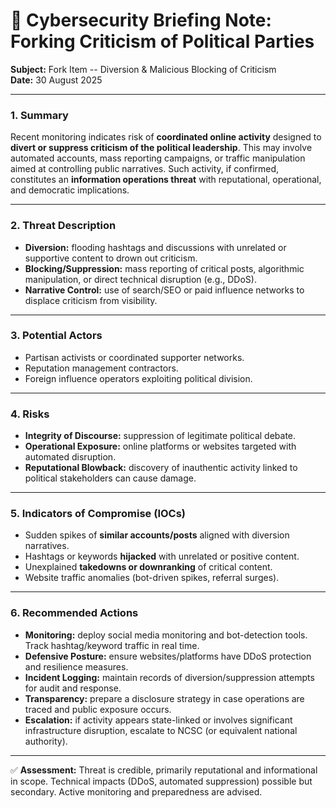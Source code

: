 
# 🚨 Cybersecurity Briefing Note: Forking Criticism of Political Parties

**Subject:** Fork Item -- Diversion & Malicious Blocking of Criticism  
**Date:** 30 August 2025

------------------------------------------------------------------------

### 1. **Summary**

Recent monitoring indicates risk of **coordinated online activity** designed to **divert or suppress criticism of the political leadership**. This may involve automated accounts, mass reporting campaigns, or traffic manipulation aimed at controlling public narratives. Such activity, if confirmed, constitutes an **information operations threat** with reputational, operational, and democratic implications.

------------------------------------------------------------------------

### 2. **Threat Description**

-   **Diversion:** flooding hashtags and discussions with unrelated or supportive content to drown out criticism.  
-   **Blocking/Suppression:** mass reporting of critical posts, algorithmic manipulation, or direct technical disruption (e.g., DDoS).  
-   **Narrative Control:** use of search/SEO or paid influence networks to displace criticism from visibility.

------------------------------------------------------------------------

### 3. **Potential Actors**

-   Partisan activists or coordinated supporter networks.  
-   Reputation management contractors.  
-   Foreign influence operators exploiting political division.

------------------------------------------------------------------------

### 4. **Risks**

-   **Integrity of Discourse:** suppression of legitimate political debate.  
-   **Operational Exposure:** online platforms or websites targeted with automated disruption.  
-   **Reputational Blowback:** discovery of inauthentic activity linked to political stakeholders can cause damage.

------------------------------------------------------------------------

### 5. **Indicators of Compromise (IOCs)**

-   Sudden spikes of **similar accounts/posts** aligned with diversion narratives.  
-   Hashtags or keywords **hijacked** with unrelated or positive content.  
-   Unexplained **takedowns or downranking** of critical content.  
-   Website traffic anomalies (bot-driven spikes, referral surges).

------------------------------------------------------------------------

### 6. **Recommended Actions**

-   **Monitoring:** deploy social media monitoring and bot-detection tools. Track hashtag/keyword traffic in real time.  
-   **Defensive Posture:** ensure websites/platforms have DDoS protection and resilience measures.  
-   **Incident Logging:** maintain records of diversion/suppression attempts for audit and response.  
-   **Transparency:** prepare a disclosure strategy in case operations are traced and public exposure occurs.  
-   **Escalation:** if activity appears state-linked or involves significant infrastructure disruption, escalate to NCSC (or equivalent national authority).

------------------------------------------------------------------------

✅ **Assessment:** Threat is credible, primarily reputational and informational in scope. Technical impacts (DDoS, automated suppression) possible but secondary. Active monitoring and preparedness are advised.
